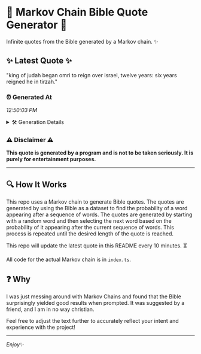 # 📖 Markov Chain Bible Quote Generator 📖

Infinite quotes from the Bible generated by a Markov chain. ✨

## ✨ Latest Quote ✨
"king of judah began omri to reign over israel, twelve years: six years reigned he in tirzah."

### ⏰ Generated At
*12:50:03 PM*

<details>
    <summary>🛠️ Generation Details</summary>
    <p>
        <strong>🌱 Seed:</strong> king<br>
        <strong>🔄 Iterations:</strong> 16<br>
        <strong>📜 Context History:</strong><br>[ king ]: of<br>[ king, of ]: judah<br>[ king, of, judah ]: began<br>[ king, of, judah, began ]: omri<br>[ king, of, judah, began, omri ]: to<br>[ king, of, judah, began, omri, to ]: reign<br>[ of, judah, began, omri, to, reign ]: over<br>[ judah, began, omri, to, reign, over ]: israel,<br>[ began, omri, to, reign, over, israel, ]: twelve<br>[ omri, to, reign, over, israel,, twelve ]: years:<br>[ to, reign, over, israel,, twelve, years: ]: six<br>[ reign, over, israel,, twelve, years:, six ]: years<br>[ over, israel,, twelve, years:, six, years ]: reigned<br>[ israel,, twelve, years:, six, years, reigned ]: he<br>[ twelve, years:, six, years, reigned, he ]: in<br>[ years:, six, years, reigned, he, in ]: tirzah.<br>
    </p>
</details>

### ⚠️ Disclaimer ⚠️
**This quote is generated by a program and is not to be taken seriously. It is purely for entertainment purposes.**

---

## 🔍 How It Works

This repo uses a Markov chain to generate Bible quotes. The quotes are generated by using the Bible as a dataset to find the probability of a word appearing after a sequence of words. The quotes are generated by starting with a random word and then selecting the next word based on the probability of it appearing after the current sequence of words. This process is repeated until the desired length of the quote is reached.

This repo will update the latest quote in this README every 10 minutes. ⏳

All code for the actual Markov chain is in `index.ts`.

## ❓ Why

I was just messing around with Markov Chains and found that the Bible surprisingly yielded good results when prompted. 
It was suggested by a friend, and I am in no way christian.

Feel free to adjust the text further to accurately reflect your intent and experience with the project!

---

*Enjoy*✨
